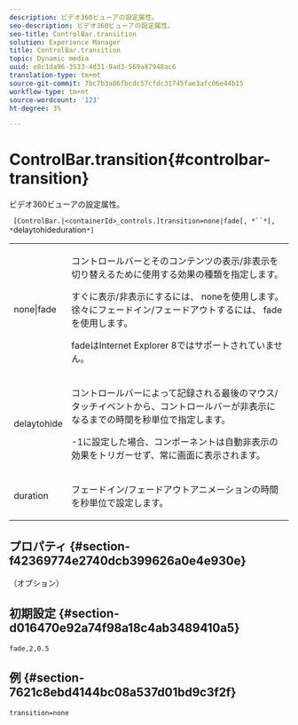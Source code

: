 ```yaml
---
description: ビデオ360ビューアの設定属性。
seo-description: ビデオ360ビューアの設定属性。
seo-title: ControlBar.transition
solution: Experience Manager
title: ControlBar.transition
topic: Dynamic media
uuid: e8c1da96-3533-4d31-9ad3-569a87948ac6
translation-type: tm+mt
source-git-commit: 7bc7b3a86fbcdc57cfdc31745fae3afc06e44b15
workflow-type: tm+mt
source-wordcount: '123'
ht-degree: 3%

---
```



# ControlBar.transition{#controlbar-transition}

ビデオ360ビューアの設定属性。

` [ControlBar.|<containerId>_controls.]transition=none|fade[, *``*[, *`delaytohideduration`*]`

<table id="table_C616483932C2482CA9794DDD7313FD7C"> 
 <tbody> 
  <tr> 
   <td colname="col1"> <p> <span class="codeph"> none|fade</span> </p> </td> 
   <td colname="col2"> <p> コントロールバーとそのコンテンツの表示/非表示を切り替えるために使用する効果の種類を指定します。 </p> <p>すぐに表示/非表示にするには、<span class="codeph"> none</span>を使用します。 徐々にフェードイン/フェードアウトするには、<span class="codeph"> fade</span>を使用します。 </p> <p>fadeはInternet Explorer 8ではサポートされていません。 </p> </td> 
  </tr> 
  <tr> 
   <td colname="col1"> <p> <span class="codeph"> <span class="varname"> delaytohide</span> </span> </p> </td> 
   <td colname="col2"> <p>コントロールバーによって記録される最後のマウス/タッチイベントから、コントロールバーが非表示になるまでの時間を秒単位で指定します。 </p> <p> <span class="codeph"> -1</span>に設定した場合、コンポーネントは自動非表示の効果をトリガーせず、常に画面に表示されます。 </p> </td> 
  </tr> 
  <tr> 
   <td colname="col1"> <p> <span class="codeph"> <span class="varname"> duration</span> </span> </p> </td> 
   <td colname="col2"> <p>フェードイン/フェードアウトアニメーションの時間を秒単位で設定します。 </p> </td> 
  </tr> 
 </tbody> 
</table>

## プロパティ {#section-f42369774e2740dcb399626a0e4e930e}

（オプション）

## 初期設定 {#section-d016470e92a74f98a18c4ab3489410a5}

`fade,2,0.5`

## 例 {#section-7621c8ebd4144bc08a537d01bd9c3f2f}

```
transition=none
```

